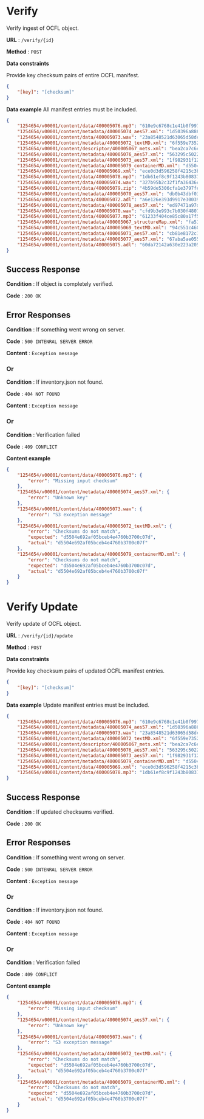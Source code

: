 # Verify

Verify ingest of OCFL object.

**URL** : `/verify/{id}`

**Method** : `POST`

**Data constraints**

Provide key checksum pairs of entire OCFL manifest.

```json
{
    "[key]": "[checksum]"
}
```

**Data example** All manifest entries must be included.

```json
{
    "1254654/v00001/content/data/400005076.mp3": "610e9c6768c1e41b0f997776861308a1",
    "1254654/v00001/content/metadata/400005074_aes57.xml": "1d50396a886425b9d8c7e50461d7b523",
    "1254654/v00001/content/data/400005073.wav": "23a8548521d63065d58dcbafb82dbeb3",
    "1254654/v00001/content/metadata/400005072_textMD.xml": "6f559e7352abee9d8972447eda23cc84",
    "1254654/v00001/content/descriptor/400005067_mets.xml": "bea2ca7c6ec1f1b70ef85265aa396dbd",
    "1254654/v00001/content/metadata/400005076_aes57.xml": "563295c50220c295e317cc6f5c37ee8b",
    "1254654/v00001/content/metadata/400005073_aes57.xml": "1f982931f12de9309157b4e891e0abc7",
    "1254654/v00001/content/metadata/400005079_containerMD.xml": "d5504e692af05bceb4e4760b3700c07f",
    "1254654/v00001/content/data/400005069.xml": "ece0d3d596258f4215c3bc35b0b36e34",
    "1254654/v00001/content/data/400005078.mp3": "1db61ef8c9f1243b80837d52895d688b",
    "1254654/v00001/content/data/400005074.wav": "327b95b2c32f1fa36436c0a12ae5bbf8",
    "1254654/v00001/content/data/400005079.zip": "4b59de5306cfa1e3797febec199e9708",
    "1254654/v00001/content/metadata/400005070_aes57.xml": "db0b43dbf03894bbdb1ddb53768448d9",
    "1254654/v00001/content/data/400005072.adl": "a6e126e393d9917e300394d57756ffac",
    "1254654/v00001/content/metadata/400005078_aes57.xml": "ed97471a97dc39a13b951afe7a34fb71",
    "1254654/v00001/content/data/400005070.wav": "cfd9b3e993c7b030f4807688cddbd77c",
    "1254654/v00001/content/data/400005077.mp3": "61233f404ce85c80a17f521cab99feb5",
    "1254654/v00001/content/metadata/400005067_structureMap.xml": "fa511483e64be6ef2b7c9e07543df158",
    "1254654/v00001/content/metadata/400005069_textMD.xml": "94c551c460d935f3148ebbd06d5412cb",
    "1254654/v00001/content/metadata/400005071_aes57.xml": "cb81e8172c153649be8e5e59236f43c3",
    "1254654/v00001/content/metadata/400005077_aes57.xml": "67aba5ae05507a320f701de7adb60633",
    "1254654/v00001/content/data/400005075.adl": "60da72142a630e223a205877e29be9c9"
}
```

## Success Response

**Condition** : If object is completely verified.

**Code** : `200 OK`

## Error Responses

**Condition** : If something went wrong on server.

**Code** : `500 INTENRAL SERVER ERROR`

**Content** : `Exception message`

### Or

**Condition** : If inventory.json not found.

**Code** : `404 NOT FOUND`

**Content** : `Exception message`

### Or

**Condition** : Verification failed

**Code** : `409 CONFLICT`

**Content example**

```json
{
    "1254654/v00001/content/data/400005076.mp3": {
        "error": "Missing input checksum"
    },
    "1254654/v00001/content/metadata/400005074_aes57.xml": {
        "error": "Unknown key"
    },
    "1254654/v00001/content/data/400005073.wav": {
        "error": "S3 exception message"
    },
    "1254654/v00001/content/metadata/400005072_textMD.xml": {
        "error": "Checksums do not match",
        "expected": "d5504e692af05bceb4e4760b3700c07d",
        "actual": "d5504e692af05bceb4e4760b3700c07f"
    },
    "1254654/v00001/content/metadata/400005079_containerMD.xml": {
        "error": "Checksums do not match",
        "expected": "d5504e692af05bceb4e4760b3700c07d",
        "actual": "d5504e692af05bceb4e4760b3700c07f"
    }
}
```

# Verify Update

Verify update of OCFL object.

**URL** : `/verify/{id}/update`

**Method** : `POST`

**Data constraints**

Provide key checksum pairs of updated OCFL manifest entries.

```json
{
    "[key]": "[checksum]"
}
```

**Data example** Update manifest entries must be included.

```json
{
    "1254654/v00001/content/data/400005076.mp3": "610e9c6768c1e41b0f997776861308a1",
    "1254654/v00001/content/metadata/400005074_aes57.xml": "1d50396a886425b9d8c7e50461d7b523",
    "1254654/v00001/content/data/400005073.wav": "23a8548521d63065d58dcbafb82dbeb3",
    "1254654/v00001/content/metadata/400005072_textMD.xml": "6f559e7352abee9d8972447eda23cc84",
    "1254654/v00001/content/descriptor/400005067_mets.xml": "bea2ca7c6ec1f1b70ef85265aa396dbd",
    "1254654/v00001/content/metadata/400005076_aes57.xml": "563295c50220c295e317cc6f5c37ee8b",
    "1254654/v00001/content/metadata/400005073_aes57.xml": "1f982931f12de9309157b4e891e0abc7",
    "1254654/v00001/content/metadata/400005079_containerMD.xml": "d5504e692af05bceb4e4760b3700c07f",
    "1254654/v00001/content/data/400005069.xml": "ece0d3d596258f4215c3bc35b0b36e34",
    "1254654/v00001/content/data/400005078.mp3": "1db61ef8c9f1243b80837d52895d688b"
}
```

## Success Response

**Condition** : If updated checksums verified.

**Code** : `200 OK`

## Error Responses

**Condition** : If something went wrong on server.

**Code** : `500 INTENRAL SERVER ERROR`

**Content** : `Exception message`

### Or

**Condition** : If inventory.json not found.

**Code** : `404 NOT FOUND`

**Content** : `Exception message`

### Or

**Condition** : Verification failed

**Code** : `409 CONFLICT`

**Content example**

```json
{
    "1254654/v00001/content/data/400005076.mp3": {
        "error": "Missing input checksum"
    },
    "1254654/v00001/content/metadata/400005074_aes57.xml": {
        "error": "Unknown key"
    },
    "1254654/v00001/content/data/400005073.wav": {
        "error": "S3 exception message"
    },
    "1254654/v00001/content/metadata/400005072_textMD.xml": {
        "error": "Checksums do not match",
        "expected": "d5504e692af05bceb4e4760b3700c07d",
        "actual": "d5504e692af05bceb4e4760b3700c07f"
    },
    "1254654/v00001/content/metadata/400005079_containerMD.xml": {
        "error": "Checksums do not match",
        "expected": "d5504e692af05bceb4e4760b3700c07d",
        "actual": "d5504e692af05bceb4e4760b3700c07f"
    }
}
```